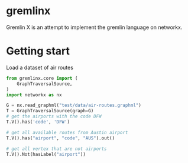 # gremlinx

Gremlin X is an attempt to implement the gremlin language on networkx.

# Getting start
Load a dataset of air routes
```python
from gremlinx.core import (
    GraphTraversalSource,
)
import networkx as nx

G = nx.read_graphml("test/data/air-routes.graphml")
T = GraphTraversalSource(graph=G)
# get the airports with the code DFW
T.V().has('code', 'DFW')

# get all available routes from Austin airport
T.V().has("airport", "code", "AUS").out()

# get all vertex that are not airports
T.V().Not(hasLabel("airport"))
 ```
